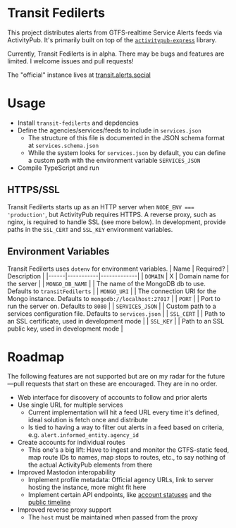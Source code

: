 # Transit Fedilerts
This project distributes alerts from GTFS-realtime Service Alerts feeds via ActivityPub. It's primarily built on top of the [`activitypub-express`](https://github.com/immers-space/activitypub-express) library.

Currently, Transit Fedilerts is in alpha. There may be bugs and features are limited. I welcome issues and pull requests! 

The "official" instance lives at [transit.alerts.social](https://transit.alerts.social)


# Usage 
- Install `transit-fedilerts` and depdencies
- Define the agencies/services/feeds to include in `services.json`
  - The structure of this file is documented in the JSON schema format at `services.schema.json`
  - While the system looks for `services.json` by default, you can define a custom path with the environment variable `SERVICES_JSON`
- Compile TypeScript and run

## HTTPS/SSL
Transit Fedilerts starts up as an HTTP server when `NODE_ENV === 'production'`, but ActivityPub requires HTTPS. A reverse proxy, such as nginx, is required to handle SSL (see more below). In development, provide paths in the `SSL_CERT` and `SSL_KEY` environment variables.


## Environment Variables 
Transit Fedilerts uses `dotenv` for environment variables.
| Name | Required? | Description |
|------|-----------|-------------|
| `DOMAIN` | X | Domain name for the server |
| `MONGO_DB_NAME` | | The name of the MongoDB db to use. Defaults to `transitFedilerts` |
| `MONGO_URI` | | The connection URI for the Mongo instance. Defaults to `mongodb://localhost:27017` |
| `PORT` | | Port to run the server on. Defaults to `8080` |
| `SERVICES_JSON` | | Custom path to a services configuration file. Defaults to `services.json` |
| `SSL_CERT` | | Path to an SSL certificate, used in development mode |
| `SSL_KEY` | | Path to an SSL public key, used in development mode |


# Roadmap
The following features are not supported but are on my radar for the future—pull requests that start on these are encouraged. They are in no order.
- Web interface for discovery of accounts to follow and prior alerts
- Use single URL for multiple services
  - Current implementation will hit a feed URL every time it's defined, ideal solution is fetch once and distribute
  - Is tied to having a way to filter out alerts in a feed based on criteria, e.g. `alert.informed_entity.agency_id`
- Create accounts for individual routes
  - This one's a big lift: Have to ingest and monitor the GTFS-static feed, map route IDs to names, map stops to routes, etc., to say nothing of the actual ActivityPub elements from there
- Improved Mastodon interopability
  - Implement profile metadata: Official agency URLs, link to server hosting the instance, more might fit here
  - Implement certain API endpoints, like [account statuses](https://docs.joinmastodon.org/methods/accounts/#statuses) and the [public timeline](https://docs.joinmastodon.org/methods/timelines/#public)
- Improved reverse proxy support 
  - The `host` must be maintained when passed from the proxy
